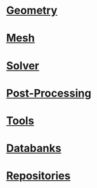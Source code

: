 # [Geometry](/docs/software_geometry.md)
# [Mesh](/docs/software_mesh.md)
# [Solver](/docs/software_solver.md)
# [Post-Processing](/docs/software_post-processing.md)
# [Tools](/docs/software_tools.md)
# [Databanks](/docs/software_databanks.md)
# [Repositories](/docs/software_repositories.md)


